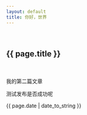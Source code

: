 ```yaml
---
layout: default
title: 你好，世界
---
```

　　<h2>{{ page.title }}</h2>
　　<p>我的第二篇文章</p>
    <span>测试发布是否成功呢</span>
　　<p>{{ page.date | date_to_string }}</p>
